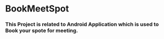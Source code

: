 # BookMeetSpot
### This Project is related to Android Application which is used to Book your spote for meeting. 
